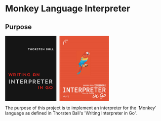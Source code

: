 # Monkey Language Interpreter

## Purpose
<div style="
    display: flex;
    gap: 10px;
">
  <img src="image/go-interpreter.png" height="210" />
  <img src="image/go-interpreter-ko.jpg" height="210" />
</div>

The purpose of this project is to implement an interpreter for the 'Monkey' language as defined in Thorsten Ball's 'Writing Interpreter in Go'.
